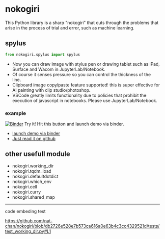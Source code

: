 # nokogiri

This Python library is a sharp "nokogiri" that cuts through the problems that arise in the process of trial and error, such as machine learning.

## spylus
```python
from nokogiri.spylus import spylus
```
- Now you can draw image with stylus pen or drawing tablet such as iPad, Surface and Wacom in JupyterLab/Notebook.
- Of course it senses pressure so you can control the thickness of the line.
- Clipboard image copy/paste feature supported! this is super effective for AI painting with clip studio/photoshop.
- VSCode greatly limits functionality due to policies that prohibit the execution of javascript in notebooks. Please use JupyterLab/Notebook.

### example

[![Binder](https://mybinder.org/badge_logo.svg)](https://mybinder.org/v2/gh/nat-chan/nokogiri/main?filepath=notebook/test_spylus.ipynb)
Try it! Hit this button and launch demo via binder.
- [launch demo via binder](https://mybinder.org/v2/gh/nat-chan/nokogiri/main?filepath=notebook/test_spylus.ipynb)
- [Just read it on github](https://github.com/nat-chan/nokogiri/blob/main/notebook/test_spylus.ipynb)


## other usefull module

- nokogiri.working_dir
- nokogiri.tqdm_load
- nokogiri.defaultdotdict
- nokogiri.which_env
- nokogiri.cell
- nokogiri.curry
- nokogiri.shared_map


--- 

code embeding test

https://github.com/nat-chan/nokogiri/blob/db2726e528e7b573ca616a0e63b4c3cc4329521d/tests/test_working_dir.py#L1